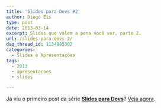 ```yaml
---
title: 'Slides para Devs #2'
author: Diego Eis
type: post
date: 2013-03-14
excerpt: Slides que valem a pena você ver, parte 2.
url: /slides-para-devs-2/
dsq_thread_id: 1134885302
categories:
  - Slides e Apresentações
tags:
  - 2013
  - apresentacoes
  - slides

---
```


  

  

  

  


Já viu o primeiro post da série **[Slides para Devs][1]**? [Veja agora][2].

 [1]: http://tableless.com.br/categoria/series/slides-e-apresentacoes/ "slides sobre desenvolvimento web"
 [2]: http://tableless.com.br/slides-devs-1/ "Slides para Devs #1"